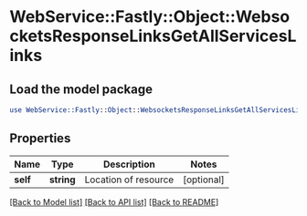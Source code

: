 # WebService::Fastly::Object::WebsocketsResponseLinksGetAllServicesLinks

## Load the model package
```perl
use WebService::Fastly::Object::WebsocketsResponseLinksGetAllServicesLinks;
```

## Properties
Name | Type | Description | Notes
------------ | ------------- | ------------- | -------------
**self** | **string** | Location of resource | [optional] 

[[Back to Model list]](../README.md#documentation-for-models) [[Back to API list]](../README.md#documentation-for-api-endpoints) [[Back to README]](../README.md)


